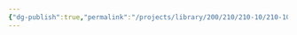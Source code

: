 ```yaml
---
{"dg-publish":true,"permalink":"/projects/library/200/210/210-10/210-10/","noteIcon":"0","created":"2024-01-31T10:10:26.864+09:00","updated":"2024-02-05T10:34:41.509+09:00"}
---
```


